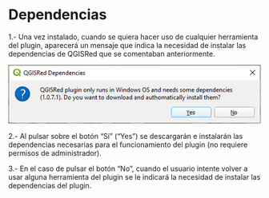 # Dependencias

1.- Una vez instalado, cuando se quiera hacer uso de cualquier herramienta del plugin, aparecerá un mensaje que indica la necesidad de instalar las dependencias de QGISRed que se comentaban anteriormente.

![](<../.gitbook/assets/image (7).png>)

2.- Al pulsar sobre el botón “Sí” (“Yes”) se descargarán e instalarán las dependencias necesarias para el funcionamiento del plugin (no requiere permisos de administrador).

3.- En el caso de pulsar el botón “No”, cuando el usuario intente volver a usar alguna herramienta del plugin se le indicará la necesidad de instalar las dependencias del plugin.
